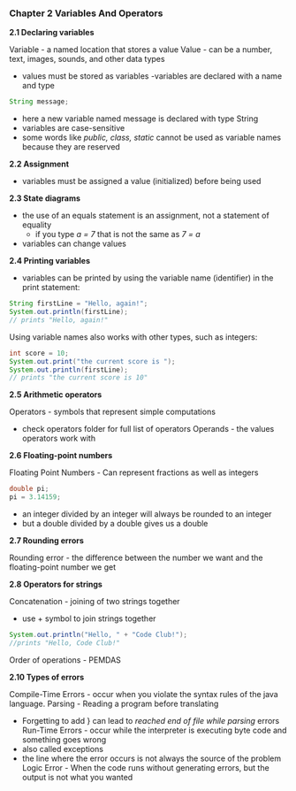 ### Chapter 2 Variables And Operators

**2.1 Declaring variables**

Variable - a named location that stores a value
Value - can be a number, text, images, sounds, and other data types
- values must be stored as variables
-variables are declared with a name and type

```java
String message;
```
- here a new variable named message is declared with type String
- variables are case-sensitive
- some words like *public, class, static* cannot be used as variable names because they are reserved

**2.2 Assignment**

- variables must be assigned a value (initialized) before being used

**2.3 State diagrams**

- the use of an equals statement is an assignment, not a statement of equality
  - if you type *a = 7* that is not the same as *7 = a*
- variables can change values

**2.4 Printing variables**

- variables can be printed by using the variable name (identifier) in the print statement:
```java
String firstLine = "Hello, again!";
System.out.println(firstLine);
// prints "Hello, again!"
```
Using variable names also works with other types, such as integers:

```java
int score = 10;
System.out.print("the current score is ");
System.out.println(firstLine);
// prints "the current score is 10"
```

**2.5 Arithmetic operators**

Operators - symbols that represent simple computations
- check operators folder for full list of operators
Operands - the values operators work with

**2.6 Floating-point numbers**

Floating Point Numbers - Can represent fractions as well as integers

```java
double pi;
pi = 3.14159;
```

- an integer divided by an integer will always be rounded to an integer
- but a double divided by a double gives us a double

**2.7 Rounding errors**

Rounding error - the difference between the number we want and the floating-point number we get

**2.8 Operators for strings**

Concatenation - joining of two strings together
- use + symbol to join strings together
```java
System.out.println("Hello, " + "Code Club!");
//prints "Hello, Code Club!"
```
Order of operations - PEMDAS

**2.10 Types of errors**

Compile-Time Errors - occur when you violate the syntax rules of the java language.
Parsing - Reading a program before translating
  - Forgetting to add } can lead to *reached end of file while parsing* errors
Run-Time Errors - occur while the interpreter is executing byte code and something goes wrong
  - also called exceptions
  - the line where the error occurs is not always the source of the problem
Logic Error - When the code runs without generating errors, but the output is not what you wanted
